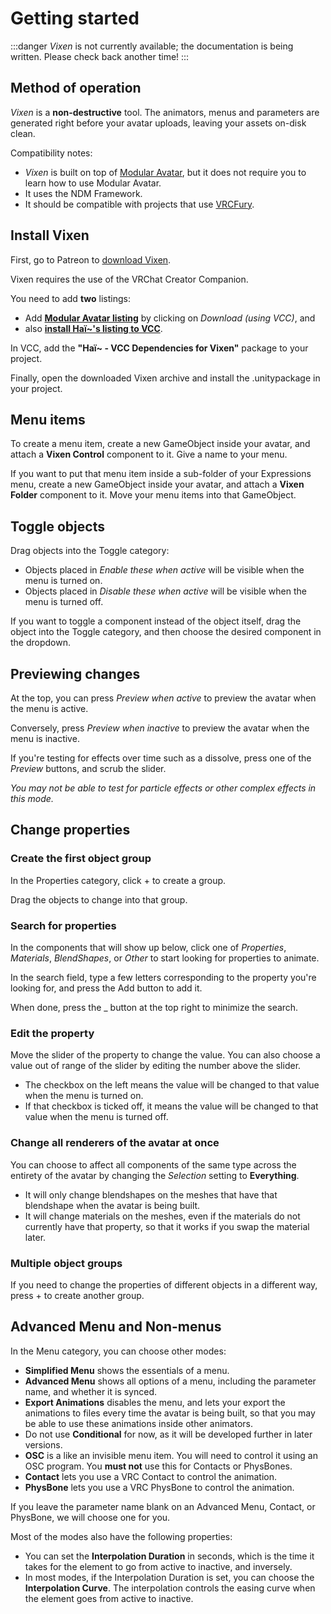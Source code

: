 ﻿---
sidebar_position: 1
---

# Getting started

:::danger
*Vixen* is not currently available; the documentation is being written. Please check back another time!
:::

## Method of operation

*Vixen* is a **non-destructive** tool. The animators, menus and parameters are generated right before your avatar uploads, leaving your assets on-disk clean.

Compatibility notes:

- *Vixen* is built on top of [Modular Avatar](https://modular-avatar.nadena.dev/), but it does not require you to learn how to use Modular Avatar.
- It uses the NDM Framework.
- It should be compatible with projects that use [VRCFury](https://vrcfury.com/).

## Install Vixen

First, go to Patreon to [download Vixen](../vixen).

Vixen requires the use of the VRChat Creator Companion.

You need to add **two** listings:

- Add **[Modular Avatar listing](https://modular-avatar.nadena.dev/)** by clicking on *Download (using VCC)*, and
- also **[install Haï~'s listing to VCC](vcc://vpm/addRepo?url=https://hai-vr.github.io/vpm-listing/index.json)**.

In VCC, add the **"Haï~ - VCC Dependencies for Vixen"** package to your project.

Finally, open the downloaded Vixen archive and install the .unitypackage in your project.

## Menu items

To create a menu item, create a new GameObject inside your avatar, and attach a **Vixen Control** component to it. Give a name to your menu.

If you want to put that menu item inside a sub-folder of your Expressions menu, create a new GameObject inside your avatar, and attach a **Vixen Folder** component to it. Move your menu items into that GameObject.

## Toggle objects

Drag objects into the Toggle category:

- Objects placed in *Enable these when active* will be visible when the menu is turned on.
- Objects placed in *Disable these when active* will be visible when the menu is turned off.

If you want to toggle a component instead of the object itself, drag the object into the Toggle category, and then choose the desired component in the dropdown.

## Previewing changes

At the top, you can press *Preview when active* to preview the avatar when the menu is active.

Conversely, press *Preview when inactive* to preview the avatar when the menu is inactive.

If you're testing for effects over time such as a dissolve, press one of the *Preview* buttons, and scrub the slider.

*You may not be able to test for particle effects or other complex effects in this mode.*

## Change properties

### Create the first object group

In the Properties category, click + to create a group.

Drag the objects to change into that group.

### Search for properties

In the components that will show up below, click one of *Properties*, *Materials*, *BlendShapes*, or *Other* to start looking for properties to animate.

In the search field, type a few letters corresponding to the property you're looking for, and press the Add button to add it.

When done, press the _ button at the top right to minimize the search.

### Edit the property

Move the slider of the property to change the value. You can also choose a value out of range of the slider by editing the number above the slider.

- The checkbox on the left means the value will be changed to that value when the menu is turned on.
- If that checkbox is ticked off, it means the value will be changed to that value when the menu is turned off.

### Change all renderers of the avatar at once

You can choose to affect all components of the same type across the entirety of the avatar by changing the *Selection* setting to **Everything**.

- It will only change blendshapes on the meshes that have that blendshape when the avatar is being built.
- It will change materials on the meshes, even if the materials do not currently have that property, so that it works if you swap the material later.

### Multiple object groups

If you need to change the properties of different objects in a different way, press + to create another group.

## Advanced Menu and Non-menus

In the Menu category, you can choose other modes:

- **Simplified Menu** shows the essentials of a menu.
- **Advanced Menu** shows all options of a menu, including the parameter name, and whether it is synced.
- **Export Animations** disables the menu, and lets your export the animations to files every time the avatar is being built, so that you may be able to use these animations inside other animators.
- Do not use **Conditional** for now, as it will be developed further in later versions.
- **OSC** is a like an invisible menu item. You will need to control it using an OSC program. You **must not** use this for Contacts or PhysBones.
- **Contact** lets you use a VRC Contact to control the animation.
- **PhysBone** lets you use a VRC PhysBone to control the animation.

If you leave the parameter name blank on an Advanced Menu, Contact, or PhysBone, we will choose one for you.

Most of the modes also have the following properties:

- You can set the **Interpolation Duration** in seconds, which is the time it takes for the element to go from active to inactive, and inversely.
- In most modes, if the Interpolation Duration is set, you can choose the **Interpolation Curve**. The interpolation controls the easing curve when the element goes from active to inactive.
